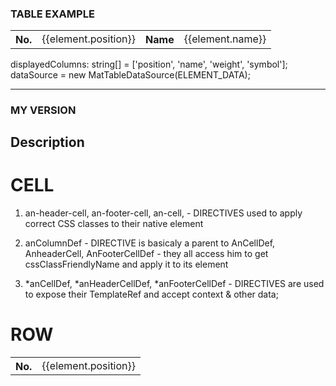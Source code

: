 ### TABLE EXAMPLE

<table table [dataSource]="dataSource" class="whatever">

  <!--- Note that these columns can be defined in any order.
        The actual rendered columns are set as a property on the row definition" -->

  <!-- Position Column -->
  <ng-container matColumnDef="position">
    <th mat-header-cell *matHeaderCellDef> No. </th>
    <td mat-cell *matCellDef="let element"> {{element.position}} </td>
  </ng-container>

  <!-- Name Column -->
  <ng-container matColumnDef="name">
    <th mat-header-cell *matHeaderCellDef> Name </th>
    <td mat-cell *matCellDef="let element"> {{element.name}} </td>
  </ng-container>

  <tr mat-header-row *matHeaderRowDef="displayedColumns"></tr>
  <tr mat-row *matRowDef="let row; columns: displayedColumns;"></tr>
</table>

  displayedColumns: string[] = ['position', 'name', 'weight', 'symbol'];
  dataSource = new MatTableDataSource<PeriodicElement>(ELEMENT_DATA);

-------------------------------------------------------------------------
### MY VERSION 

## Description
#  CELL
 1) an-header-cell, an-footer-cell, an-cell, - DIRECTIVES used to apply correct CSS classes to their native element

 2) anColumnDef - DIRECTIVE is basicaly a parent to AnCellDef, AnheaderCell, AnFooterCellDef - they all access him to get cssClassFriendlyName and apply it to its element

 3) *anCellDef, *anHeaderCellDef, *anFooterCellDef - DIRECTIVES are used to expose their <ng-template> TemplateRef<any> and accept context & other data;

# ROW

<!-- Table is component containeing 
        <ng-content select="caption"></ng-content>
        <ng-container headerRowOutlet></ng-container>
        <ng-container rowOutlet></ng-container>
        <ng-container footerRowOutlet></ng-container>
-->
<table ang-table [dataSource]="dataSource" class="whatever"> 

  <!--- Note that these columns can be defined in any order.
        The actual rendered columns are set as a property on the row definition" -->

  <ng-container anColumnDef="position">
    <th an-header-cell *anHeaderCellDef> No. </th>
    <td an-cell *anCellDef="let element"> {{element.position}} </td>
  </ng-container>

<!-- Borh header-row & row are components whose templaet is <ng-container anCellOutlet></ng-container>-->
  <tr header-row *anHeaderRowDef="displayedColumns"></tr> <!-- anHeaderRowDef captures -->
  <tr row *matRowDef="let row; columns: displayedColumns;"></tr>
</table>
